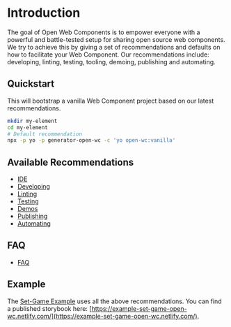 # Introduction

The goal of Open Web Components is to empower everyone with a powerful and battle-tested setup for sharing open source web components. We try to achieve this by giving a set of recommendations and defaults on how to facilitate your Web Component. Our recommendations include: developing, linting, testing, tooling, demoing, publishing and automating.

## Quickstart

This will bootstrap a vanilla Web Component project based on our latest recommendations.

```bash
mkdir my-element
cd my-element
# Default recommendation
npx -p yo -p generator-open-wc -c 'yo open-wc:vanilla'
```

## Available Recommendations
- [IDE](/guide/ide.html)
- [Developing](/guide/developing.html)
- [Linting](/guide/linting.html)
- [Testing](/guide/testing.html)
- [Demos](/guide/demos-storybook.html)
- [Publishing](/guide/publishing.html)
- [Automating](/guide/automating.html)

## FAQ
- [FAQ](/faq/)

## Example
The [Set-Game Example](https://github.com/open-wc/example-vanilla-set-game/) uses all the above recommendations.
You can find a published storybook here: [https://example-set-game-open-wc.netlify.com/](https://example-set-game-open-wc.netlify.com/).
